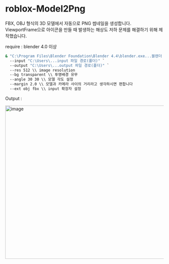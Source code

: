 # roblox-Model2Png
FBX, OBJ 형식의 3D 모델에서 자동으로 PNG 썸네일을 생성합니다.
ViewportFrame으로 아이콘을 만들 때 발생하는 해상도 저하 문제를 해결하기 위해 제작했습니다.

require : blender 4.0 이상


```cmd
& "C:\Program Files\Blender Foundation\Blender 4.4\blender.exe...블렌더 경로" --factory-startup -b -P "C:\Users\...model2png.py..소스 경로" 
  --input "C:\Users\...input 파일 경로(폴더)" `
  --output "C:\Users\...output 파일 경로(폴더)" `
  --res 512 \\ image resolution
  --bg transparent \\ 투명배경 유무
  --angle 30 30 \\ 모델 각도 설정
  --margin 2.0 \\ 모델과 카메라 사이의 거리라고 생각하시면 편합니다
  --ext obj fbx \\ input 확장자 설정
```



Output :

<img width="848" height="488" alt="image" src="https://github.com/user-attachments/assets/20aeea74-4d4d-47d5-aa77-b0fa293b635e" />

